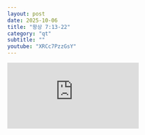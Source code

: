 ```yaml
---
layout: post
date: 2025-10-06
title: "왕상 7:13-22"
category: "qt"
subtitle: ""
youtube: "XRCc7PzzGsY"
---
```


<div class="youtube margin-large">
    <iframe src="https://www.youtube.com/embed/XRCc7PzzGsY" title="YouTube video player" frameborder="0" allow="accelerometer; autoplay; clipboard-write; encrypted-media; gyroscope; picture-in-picture; web-share" allowfullscreen></iframe>
</div>

